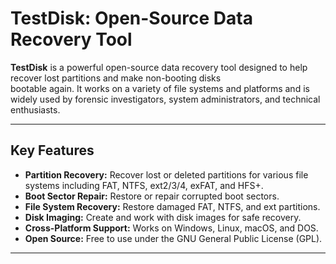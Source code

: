 # TestDisk: Open-Source Data Recovery Tool
**TestDisk** is a powerful open-source data recovery tool designed to help recover lost partitions and make non-booting disks<br> bootable again. It works on a variety of file systems and platforms and is widely used by forensic investigators, system administrators, and technical enthusiasts.

---

## Key Features

- **Partition Recovery:** Recover lost or deleted partitions for various file systems including FAT, NTFS, ext2/3/4, exFAT, and HFS+.
- **Boot Sector Repair:** Restore or repair corrupted boot sectors.
- **File System Recovery:** Restore damaged FAT, NTFS, and ext partitions.
- **Disk Imaging:** Create and work with disk images for safe recovery.
- **Cross-Platform Support:** Works on Windows, Linux, macOS, and DOS.
- **Open Source:** Free to use under the GNU General Public License (GPL).

---
